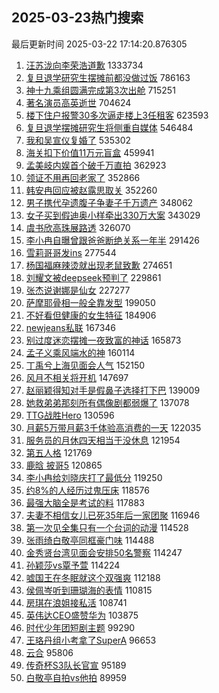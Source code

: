## 2025-03-23热门搜索 
最后更新时间 2025-03-22 17:14:20.876305 
1. [汪苏泷向李荣浩道歉](https://s.weibo.com/weibo?q=%23%E6%B1%AA%E8%8B%8F%E6%B3%B7%E5%90%91%E6%9D%8E%E8%8D%A3%E6%B5%A9%E9%81%93%E6%AD%89%23&t=31&band_rank=1&Refer=top) 1333734
1. [复旦退学研究生摆摊前都没做过饭](https://s.weibo.com/weibo?q=%23%E5%A4%8D%E6%97%A6%E9%80%80%E5%AD%A6%E7%A0%94%E7%A9%B6%E7%94%9F%E6%91%86%E6%91%8A%E5%89%8D%E9%83%BD%E6%B2%A1%E5%81%9A%E8%BF%87%E9%A5%AD%23&t=31&band_rank=2&Refer=top) 786163
1. [神十九乘组圆满完成第3次出舱](https://s.weibo.com/weibo?q=%23%E7%A5%9E%E5%8D%81%E4%B9%9D%E4%B9%98%E7%BB%84%E5%9C%86%E6%BB%A1%E5%AE%8C%E6%88%90%E7%AC%AC3%E6%AC%A1%E5%87%BA%E8%88%B1%23&t=31&band_rank=3&Refer=top) 715251
1. [著名演员高英逝世](https://s.weibo.com/weibo?q=%23%E8%91%97%E5%90%8D%E6%BC%94%E5%91%98%E9%AB%98%E8%8B%B1%E9%80%9D%E4%B8%96%23&t=31&band_rank=4&Refer=top) 704624
1. [楼下住户报警30多次逼走楼上3任租客](https://s.weibo.com/weibo?q=%23%E6%A5%BC%E4%B8%8B%E4%BD%8F%E6%88%B7%E6%8A%A5%E8%AD%A630%E5%A4%9A%E6%AC%A1%E9%80%BC%E8%B5%B0%E6%A5%BC%E4%B8%8A3%E4%BB%BB%E7%A7%9F%E5%AE%A2%23&t=31&band_rank=5&Refer=top) 623593
1. [复旦退学摆摊研究生将侧重自媒体](https://s.weibo.com/weibo?q=%23%E5%A4%8D%E6%97%A6%E9%80%80%E5%AD%A6%E6%91%86%E6%91%8A%E7%A0%94%E7%A9%B6%E7%94%9F%E5%B0%86%E4%BE%A7%E9%87%8D%E8%87%AA%E5%AA%92%E4%BD%93%23&t=31&band_rank=6&Refer=top) 546484
1. [我和吴宣仪复婚了](https://s.weibo.com/weibo?q=%E6%88%91%E5%92%8C%E5%90%B4%E5%AE%A3%E4%BB%AA%E5%A4%8D%E5%A9%9A%E4%BA%86&t=31&band_rank=7&Refer=top) 535302
1. [海关扣下价值11万元盲盒](https://s.weibo.com/weibo?q=%23%E6%B5%B7%E5%85%B3%E6%89%A3%E4%B8%8B%E4%BB%B7%E5%80%BC11%E4%B8%87%E5%85%83%E7%9B%B2%E7%9B%92%23&t=31&band_rank=8&Refer=top) 459941
1. [孟美岐内娱首个破千万直拍](https://s.weibo.com/weibo?q=%23%E5%AD%9F%E7%BE%8E%E5%B2%90%E5%86%85%E5%A8%B1%E9%A6%96%E4%B8%AA%E7%A0%B4%E5%8D%83%E4%B8%87%E7%9B%B4%E6%8B%8D%23&t=31&band_rank=9&Refer=top) 362923
1. [领证不用再回老家了](https://s.weibo.com/weibo?q=%23%E9%A2%86%E8%AF%81%E4%B8%8D%E7%94%A8%E5%86%8D%E5%9B%9E%E8%80%81%E5%AE%B6%E4%BA%86%23&t=31&band_rank=10&Refer=top) 352866
1. [韩安冉回应被赵露思取关](https://s.weibo.com/weibo?q=%23%E9%9F%A9%E5%AE%89%E5%86%89%E5%9B%9E%E5%BA%94%E8%A2%AB%E8%B5%B5%E9%9C%B2%E6%80%9D%E5%8F%96%E5%85%B3%23&t=31&band_rank=11&Refer=top) 352260
1. [男子携代孕遗腹子争妻子千万遗产](https://s.weibo.com/weibo?q=%23%E7%94%B7%E5%AD%90%E6%90%BA%E4%BB%A3%E5%AD%95%E9%81%97%E8%85%B9%E5%AD%90%E4%BA%89%E5%A6%BB%E5%AD%90%E5%8D%83%E4%B8%87%E9%81%97%E4%BA%A7%23&t=31&band_rank=12&Refer=top) 348062
1. [女子买到假迪奥小样牵出330万大案](https://s.weibo.com/weibo?q=%23%E5%A5%B3%E5%AD%90%E4%B9%B0%E5%88%B0%E5%81%87%E8%BF%AA%E5%A5%A5%E5%B0%8F%E6%A0%B7%E7%89%B5%E5%87%BA330%E4%B8%87%E5%A4%A7%E6%A1%88%23&t=31&band_rank=13&Refer=top) 343029
1. [虞书欣高珠展路透](https://s.weibo.com/weibo?q=%23%E8%99%9E%E4%B9%A6%E6%AC%A3%E9%AB%98%E7%8F%A0%E5%B1%95%E8%B7%AF%E9%80%8F%23&t=31&band_rank=14&Refer=top) 326070
1. [李小冉自曝曾跟爸爸断绝关系一年半](https://s.weibo.com/weibo?q=%E6%9D%8E%E5%B0%8F%E5%86%89%E8%87%AA%E6%9B%9D%E6%9B%BE%E8%B7%9F%E7%88%B8%E7%88%B8%E6%96%AD%E7%BB%9D%E5%85%B3%E7%B3%BB%E4%B8%80%E5%B9%B4%E5%8D%8A&t=31&band_rank=15&Refer=top) 291426
1. [雪莉哥哥发ins](https://s.weibo.com/weibo?q=%23%E9%9B%AA%E8%8E%89%E5%93%A5%E5%93%A5%E5%8F%91ins%23&t=31&band_rank=16&Refer=top) 277544
1. [杨国福麻辣烫就出现老鼠致歉](https://s.weibo.com/weibo?q=%23%E6%9D%A8%E5%9B%BD%E7%A6%8F%E9%BA%BB%E8%BE%A3%E7%83%AB%E5%B0%B1%E5%87%BA%E7%8E%B0%E8%80%81%E9%BC%A0%E8%87%B4%E6%AD%89%23&t=31&band_rank=17&Refer=top) 274651
1. [刘耀文被deepseek预判了](https://s.weibo.com/weibo?q=%E5%88%98%E8%80%80%E6%96%87%E8%A2%ABdeepseek%E9%A2%84%E5%88%A4%E4%BA%86&t=31&band_rank=18&Refer=top) 229861
1. [张杰说谢娜是仙女](https://s.weibo.com/weibo?q=%23%E5%BC%A0%E6%9D%B0%E8%AF%B4%E8%B0%A2%E5%A8%9C%E6%98%AF%E4%BB%99%E5%A5%B3%23&t=31&band_rank=19&Refer=top) 227277
1. [萨摩耶骨相一般全靠发型](https://s.weibo.com/weibo?q=%E8%90%A8%E6%91%A9%E8%80%B6%E9%AA%A8%E7%9B%B8%E4%B8%80%E8%88%AC%E5%85%A8%E9%9D%A0%E5%8F%91%E5%9E%8B&t=31&band_rank=20&Refer=top) 199050
1. [不好看但健康的女生特征](https://s.weibo.com/weibo?q=%E4%B8%8D%E5%A5%BD%E7%9C%8B%E4%BD%86%E5%81%A5%E5%BA%B7%E7%9A%84%E5%A5%B3%E7%94%9F%E7%89%B9%E5%BE%81&t=31&band_rank=21&Refer=top) 184906
1. [newjeans私联](https://s.weibo.com/weibo?q=%23newjeans%E7%A7%81%E8%81%94%23&t=31&band_rank=22&Refer=top) 167346
1. [别过度迷恋摆摊一夜致富的神话](https://s.weibo.com/weibo?q=%23%E5%88%AB%E8%BF%87%E5%BA%A6%E8%BF%B7%E6%81%8B%E6%91%86%E6%91%8A%E4%B8%80%E5%A4%9C%E8%87%B4%E5%AF%8C%E7%9A%84%E7%A5%9E%E8%AF%9D%23&t=31&band_rank=23&Refer=top) 165873
1. [孟子义乘风端水的神](https://s.weibo.com/weibo?q=%23%E5%AD%9F%E5%AD%90%E4%B9%89%E4%B9%98%E9%A3%8E%E7%AB%AF%E6%B0%B4%E7%9A%84%E7%A5%9E%23&t=31&band_rank=24&Refer=top) 160114
1. [丁禹兮上海见面会人气](https://s.weibo.com/weibo?q=%23%E4%B8%81%E7%A6%B9%E5%85%AE%E4%B8%8A%E6%B5%B7%E8%A7%81%E9%9D%A2%E4%BC%9A%E4%BA%BA%E6%B0%94%23&t=31&band_rank=25&Refer=top) 152150
1. [风月不相关将开机](https://s.weibo.com/weibo?q=%23%E9%A3%8E%E6%9C%88%E4%B8%8D%E7%9B%B8%E5%85%B3%E5%B0%86%E5%BC%80%E6%9C%BA%23&t=31&band_rank=26&Refer=top) 147697
1. [赵丽颖得知对手是假鼻子选择打下巴](https://s.weibo.com/weibo?q=%23%E8%B5%B5%E4%B8%BD%E9%A2%96%E5%BE%97%E7%9F%A5%E5%AF%B9%E6%89%8B%E6%98%AF%E5%81%87%E9%BC%BB%E5%AD%90%E9%80%89%E6%8B%A9%E6%89%93%E4%B8%8B%E5%B7%B4%23&t=31&band_rank=27&Refer=top) 139009
1. [她救弟弟那刻所有偶像剧都弱爆了](https://s.weibo.com/weibo?q=%E5%A5%B9%E6%95%91%E5%BC%9F%E5%BC%9F%E9%82%A3%E5%88%BB%E6%89%80%E6%9C%89%E5%81%B6%E5%83%8F%E5%89%A7%E9%83%BD%E5%BC%B1%E7%88%86%E4%BA%86&t=31&band_rank=28&Refer=top) 137078
1. [TTG战胜Hero](https://s.weibo.com/weibo?q=TTG%E6%88%98%E8%83%9CHero&t=31&band_rank=29&Refer=top) 130596
1. [月薪5万带月薪3千体验高消费的一天](https://s.weibo.com/weibo?q=%E6%9C%88%E8%96%AA5%E4%B8%87%E5%B8%A6%E6%9C%88%E8%96%AA3%E5%8D%83%E4%BD%93%E9%AA%8C%E9%AB%98%E6%B6%88%E8%B4%B9%E7%9A%84%E4%B8%80%E5%A4%A9&t=31&band_rank=30&Refer=top) 122035
1. [服务员的月休四天相当于没休息](https://s.weibo.com/weibo?q=%23%E6%9C%8D%E5%8A%A1%E5%91%98%E7%9A%84%E6%9C%88%E4%BC%91%E5%9B%9B%E5%A4%A9%E7%9B%B8%E5%BD%93%E4%BA%8E%E6%B2%A1%E4%BC%91%E6%81%AF%23&t=31&band_rank=31&Refer=top) 121954
1. [第五人格](https://s.weibo.com/weibo?q=%E7%AC%AC%E4%BA%94%E4%BA%BA%E6%A0%BC&t=31&band_rank=32&Refer=top) 121769
1. [鹿晗 披哥5](https://s.weibo.com/weibo?q=%E9%B9%BF%E6%99%97%20%E6%8A%AB%E5%93%A55&t=31&band_rank=33&Refer=top) 120865
1. [李小冉给刘晓庆打了最低分](https://s.weibo.com/weibo?q=%E6%9D%8E%E5%B0%8F%E5%86%89%E7%BB%99%E5%88%98%E6%99%93%E5%BA%86%E6%89%93%E4%BA%86%E6%9C%80%E4%BD%8E%E5%88%86&t=31&band_rank=34&Refer=top) 119250
1. [约8%的人经历过鬼压床](https://s.weibo.com/weibo?q=%23%E7%BA%A68%25%E7%9A%84%E4%BA%BA%E7%BB%8F%E5%8E%86%E8%BF%87%E9%AC%BC%E5%8E%8B%E5%BA%8A%23&t=31&band_rank=35&Refer=top) 118576
1. [最强大脑全是考试的料](https://s.weibo.com/weibo?q=%E6%9C%80%E5%BC%BA%E5%A4%A7%E8%84%91%E5%85%A8%E6%98%AF%E8%80%83%E8%AF%95%E7%9A%84%E6%96%99&t=31&band_rank=36&Refer=top) 117883
1. [夫妻不相信女儿已死35年后一家团聚](https://s.weibo.com/weibo?q=%23%E5%A4%AB%E5%A6%BB%E4%B8%8D%E7%9B%B8%E4%BF%A1%E5%A5%B3%E5%84%BF%E5%B7%B2%E6%AD%BB35%E5%B9%B4%E5%90%8E%E4%B8%80%E5%AE%B6%E5%9B%A2%E8%81%9A%23&t=31&band_rank=37&Refer=top) 116946
1. [第一次见全集只有一个台词的动漫](https://s.weibo.com/weibo?q=%E7%AC%AC%E4%B8%80%E6%AC%A1%E8%A7%81%E5%85%A8%E9%9B%86%E5%8F%AA%E6%9C%89%E4%B8%80%E4%B8%AA%E5%8F%B0%E8%AF%8D%E7%9A%84%E5%8A%A8%E6%BC%AB&t=31&band_rank=38&Refer=top) 114528
1. [张雨绮白敬亭同框豪门味](https://s.weibo.com/weibo?q=%23%E5%BC%A0%E9%9B%A8%E7%BB%AE%E7%99%BD%E6%95%AC%E4%BA%AD%E5%90%8C%E6%A1%86%E8%B1%AA%E9%97%A8%E5%91%B3%23&t=31&band_rank=39&Refer=top) 114488
1. [金秀贤台湾见面会安排50名警察](https://s.weibo.com/weibo?q=%23%E9%87%91%E7%A7%80%E8%B4%A4%E5%8F%B0%E6%B9%BE%E8%A7%81%E9%9D%A2%E4%BC%9A%E5%AE%89%E6%8E%9250%E5%90%8D%E8%AD%A6%E5%AF%9F%23&t=31&band_rank=40&Refer=top) 114247
1. [孙颖莎vs覃予萱](https://s.weibo.com/weibo?q=%23%E5%AD%99%E9%A2%96%E8%8E%8Evs%E8%A6%83%E4%BA%88%E8%90%B1%23&t=31&band_rank=41&Refer=top) 114224
1. [嘘国王在冬眠就这个双强爽](https://s.weibo.com/weibo?q=%E5%98%98%E5%9B%BD%E7%8E%8B%E5%9C%A8%E5%86%AC%E7%9C%A0%E5%B0%B1%E8%BF%99%E4%B8%AA%E5%8F%8C%E5%BC%BA%E7%88%BD&t=31&band_rank=42&Refer=top) 112188
1. [侯佩岑听到珊瑚海的表情](https://s.weibo.com/weibo?q=%23%E4%BE%AF%E4%BD%A9%E5%B2%91%E5%90%AC%E5%88%B0%E7%8F%8A%E7%91%9A%E6%B5%B7%E7%9A%84%E8%A1%A8%E6%83%85%23&t=31&band_rank=43&Refer=top) 110815
1. [房琪在浪姐接私活](https://s.weibo.com/weibo?q=%E6%88%BF%E7%90%AA%E5%9C%A8%E6%B5%AA%E5%A7%90%E6%8E%A5%E7%A7%81%E6%B4%BB&t=31&band_rank=44&Refer=top) 108741
1. [英伟达CEO盛赞华为](https://s.weibo.com/weibo?q=%23%E8%8B%B1%E4%BC%9F%E8%BE%BECEO%E7%9B%9B%E8%B5%9E%E5%8D%8E%E4%B8%BA%23&t=31&band_rank=45&Refer=top) 103875
1. [时代少年团短剧主题](https://s.weibo.com/weibo?q=%23%E6%97%B6%E4%BB%A3%E5%B0%91%E5%B9%B4%E5%9B%A2%E7%9F%AD%E5%89%A7%E4%B8%BB%E9%A2%98%23&t=31&band_rank=46&Refer=top) 99290
1. [王珞丹组小考拿了SuperA](https://s.weibo.com/weibo?q=%E7%8E%8B%E7%8F%9E%E4%B8%B9%E7%BB%84%E5%B0%8F%E8%80%83%E6%8B%BF%E4%BA%86SuperA&t=31&band_rank=47&Refer=top) 96653
1. [云合](https://s.weibo.com/weibo?q=%E4%BA%91%E5%90%88&t=31&band_rank=48&Refer=top) 95806
1. [传奇杯S3队长官宣](https://s.weibo.com/weibo?q=%23%E4%BC%A0%E5%A5%87%E6%9D%AFS3%E9%98%9F%E9%95%BF%E5%AE%98%E5%AE%A3%23&t=31&band_rank=49&Refer=top) 95189
1. [白敬亭自拍vs他拍](https://s.weibo.com/weibo?q=%23%E7%99%BD%E6%95%AC%E4%BA%AD%E8%87%AA%E6%8B%8Dvs%E4%BB%96%E6%8B%8D%23&t=31&band_rank=50&Refer=top) 89959
